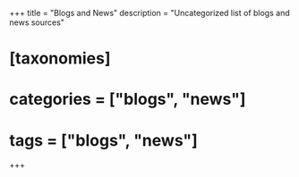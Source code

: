 +++
title = "Blogs and News"
description = "Uncategorized list of blogs and news sources"
# [taxonomies]
# categories = ["blogs", "news"]
# tags = ["blogs", "news"]
+++
